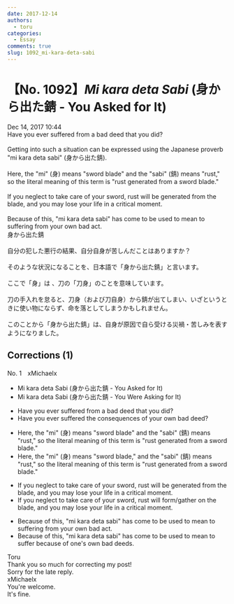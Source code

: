 ```yaml
---
date: 2017-12-14
authors:
  - toru
categories:
  - Essay
comments: true
slug: 1092_mi-kara-deta-sabi
---
```


# 【No. 1092】<strong><em>Mi kara deta Sabi</strong></em> (身から出た錆 - You Asked for It)
<div class="date">Dec 14, 2017 10:44</div>
<div id="post"><div id="body_show_ori">
Have you ever suffered from a bad deed that you did?<br/><br/>Getting into such a situation can be expressed using the Japanese proverb "mi kara deta sabi" (身から出た錆).<br/><br/>Here, the "mi" (身) means "sword blade" and the "sabi" (錆) means "rust," so the literal meaning of this term is "rust generated from a sword blade."<br/><br/>If you neglect to take care of your sword, rust will be generated from the blade, and you may lose your life in a critical moment.<br/><br/>Because of this, "mi kara deta sabi" has come to be used to mean to suffering from your own bad act.
</div></div>

<!-- more -->

<div id="post_ja"><div id="body_show_mo">
身から出た錆<br/><br/>自分の犯した悪行の結果、自分自身が苦しんだことはありますか？<br/><br/>そのような状況になることを、日本語で「身から出た錆」と言います。<br/><br/>ここで「身」は 、刀の「刀身」のことを意味しています。<br/><br/>刀の手入れを怠ると、刀身（および刀自身）から錆が出てしまい、いざというときに使い物にならず、命を落としてしまうかもしれません。<br/><br/>このことから「身から出た錆」は、自身が原因で自ら受ける災禍・苦しみを表すようになりました。
</div></div>

## Corrections (1)
<div id="block"><div class="first_name"> No. 1　<span class="just_name">xMichaelx</span></div><div id="block2">
<ul class="correction_field">
<li class="incorrect">Mi kara deta Sabi (身から出た錆 - You Asked for It)</li>
<li class="corrected correct">
Mi kara deta Sabi (身から出た錆 - You <span class="f_red">Were</span> Ask<span class="f_red">ing</span> for It)
</li>
</ul>
<ul class="correction_field">
<li class="incorrect">Have you ever suffered from a bad deed that you did?</li>
<li class="corrected correct">
Have you ever suffered <span class="f_red">the consequences</span> <span class="f_red">of your own</span> bad deed?
</li>
</ul>
<ul class="correction_field">
<li class="incorrect">Here, the "mi" (身) means "sword blade" and the "sabi" (錆) means "rust," so the literal meaning of this term is "rust generated from a sword blade."</li>
<li class="corrected correct">
Here, the "mi" (身) means "sword blade<span class="f_red">,</span>" and the "sabi" (錆) means "rust," so the literal meaning of this term is "rust generated from a sword blade."
</li>
</ul>
<ul class="correction_field">
<li class="incorrect">If you neglect to take care of your sword, rust will be generated from the blade, and you may lose your life in a critical moment.</li>
<li class="corrected correct">
If you neglect to take care of your sword, rust will <span class="f_red">form/gather on</span> the blade, and you may lose your life in a critical moment.
</li>
</ul>
<ul class="correction_field">
<li class="incorrect">Because of this, "mi kara deta sabi" has come to be used to mean to suffering from your own bad act.</li>
<li class="corrected correct">
Because of this, "mi kara deta sabi" has come to be used to mean to suffer <span class="f_red">because of one's own bad deeds</span>.
</li>
</ul>
</div><div class="name"><span class="just_name">Toru</span><br>
Thank you so much for correcting my post!<br/>Sorry for the late reply.
</div>
<div class="name"><span class="just_name">xMichaelx</span><br>
You're welcome.<br/>It's fine.
</div>
</div>
